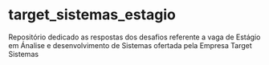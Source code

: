 # target_sistemas_estagio
Repositório dedicado as respostas dos desafios referente a vaga de Estágio em Ánalise e desenvolvimento de Sistemas ofertada pela Empresa Target Sistemas
